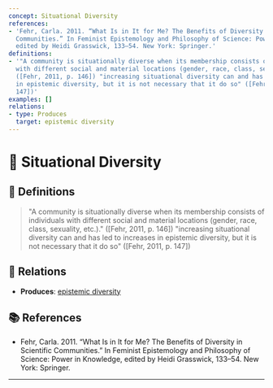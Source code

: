 ```yaml
---
concept: Situational Diversity
references:
- 'Fehr, Carla. 2011. “What Is in It for Me? The Benefits of Diversity in Scientific
  Communities.” In Feminist Epistemology and Philosophy of Science: Power in Knowledge,
  edited by Heidi Grasswick, 133–54. New York: Springer.'
definitions:
- '"A community is situationally diverse when its membership consists of individuals
  with different social and material locations (gender, race, class, sexuality, etc.)."
  ([Fehr, 2011, p. 146]) "increasing situational diversity can and has led to increases
  in epistemic diversity, but it is not necessary that it do so" ([Fehr, 2011, p.
  147])'
examples: []
relations:
- type: Produces
  target: epistemic diversity
---
```


# 🧠 Situational Diversity

## 📖 Definitions

> "A community is situationally diverse when its membership consists of individuals with different social and material locations (gender, race, class, sexuality, etc.)." ([Fehr, 2011, p. 146]) "increasing situational diversity can and has led to increases in epistemic diversity, but it is not necessary that it do so" ([Fehr, 2011, p. 147])

## 🔗 Relations

- **Produces**: [epistemic diversity](./epistemic-diversity.md)

## 📚 References

- Fehr, Carla. 2011. “What Is in It for Me? The Benefits of Diversity in Scientific Communities.” In Feminist Epistemology and Philosophy of Science: Power in Knowledge, edited by Heidi Grasswick, 133–54. New York: Springer.


---

<script src="https://giscus.app/client.js"
        data-repo="natesheehan/conceptcartography"
        data-repo-id="R_kgDOPB5QiQ"
        data-category="General"
        data-category-id="DIC_kwDOPB5Qic4CsAxd"
        data-mapping="pathname"
        data-strict="0"
        data-reactions-enabled="1"
        data-emit-metadata="0"
        data-input-position="bottom"
        data-theme="catppuccin_mocha"
        data-lang="en"
        crossorigin="anonymous"
        async>
</script>
